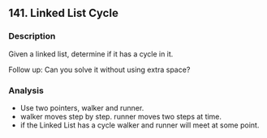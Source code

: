 ## 141. Linked List Cycle

### Description
Given a linked list, determine if it has a cycle in it.

Follow up:
Can you solve it without using extra space?


### Analysis

- Use two pointers, walker and runner.
- walker moves step by step. runner moves two steps at time.
- if the Linked List has a cycle walker and runner will meet at some
point.
